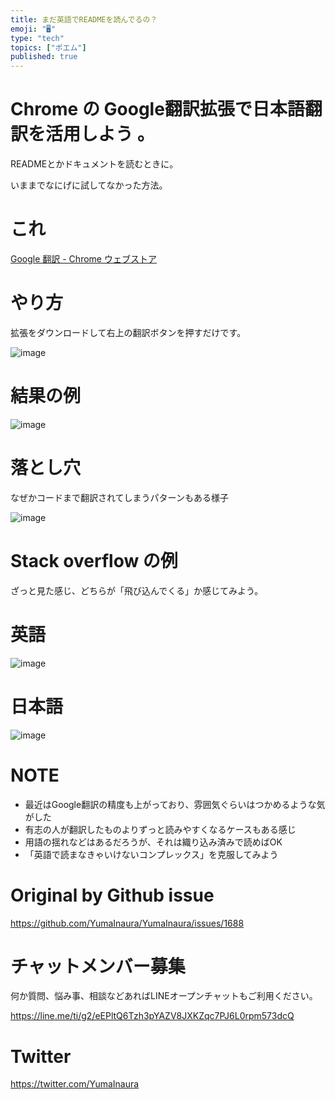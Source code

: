 ```yaml
---
title: まだ英語でREADMEを読んでるの？
emoji: "🖥"
type: "tech"
topics: ["ポエム"]
published: true
---
```


# Chrome の Google翻訳拡張で日本語翻訳を活用しよう 。

READMEとかドキュメントを読むときに。

いままでなにげに試してなかった方法。

# これ

[Google 翻訳 - Chrome ウェブストア](https://chrome.google.com/webstore/detail/google-translate/aapbdbdomjkkjkaonfhkkikfgjllcleb?hl=ja)

# やり方

拡張をダウンロードして右上の翻訳ボタンを押すだけです。

![image](https://user-images.githubusercontent.com/13635059/57269280-cb1a2c80-70c1-11e9-9fc6-e1407405e934.png)

# 結果の例

![image](https://user-images.githubusercontent.com/13635059/57269225-95754380-70c1-11e9-927d-8b4c6efb067f.png)

# 落とし穴

なぜかコードまで翻訳されてしまうパターンもある様子

![image](https://user-images.githubusercontent.com/13635059/57269541-d3269c00-70c2-11e9-9ea6-1aab53535a98.png)

# Stack overflow の例

ざっと見た感じ、どちらが「飛び込んでくる」か感じてみよう。

# 英語

![image](https://user-images.githubusercontent.com/13635059/57269820-dcfccf00-70c3-11e9-8e92-1602b3796a12.png)

# 日本語

![image](https://user-images.githubusercontent.com/13635059/57269785-c48cb480-70c3-11e9-8ba7-9e2c6d6342e6.png)

# NOTE

- 最近はGoogle翻訳の精度も上がっており、雰囲気ぐらいはつかめるような気がした
- 有志の人が翻訳したものよりずっと読みやすくなるケースもある感じ
- 用語の揺れなどはあるだろうが、それは織り込み済みで読めばOK
- 「英語で読まなきゃいけないコンプレックス」を克服してみよう



# Original by Github issue

https://github.com/YumaInaura/YumaInaura/issues/1688








<!-- Update From Qiita API -->

# チャットメンバー募集


何か質問、悩み事、相談などあればLINEオープンチャットもご利用ください。

https://line.me/ti/g2/eEPltQ6Tzh3pYAZV8JXKZqc7PJ6L0rpm573dcQ





# Twitter


https://twitter.com/YumaInaura


<!-- Update From Qiita API -->


